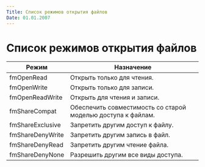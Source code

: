 ```yaml
---
Title: Список режимов открытия файлов
Date: 01.01.2007
---
```



Список режимов открытия файлов
==============================

Режим            | Назначение
-----------------|---------------------------
fmOpenRead       | Открыть только для чтения.
fmOpenWrite      | Открыть только для записи.
fmOpenReadWrite  | Открыть для чтения и записи.
fmShareCompat    | Обеспечить совместимость со старой моделью доступа к файлам.
fmShareExclusive | Запретить другим доступ к файлу.
fmShareDenyWrite | Запретить другим запись в файл.
fmShareDenyRead  | Запретить другим чтение файла.
fmShareDenyNone  | Разрешить другим все виды доступа.
